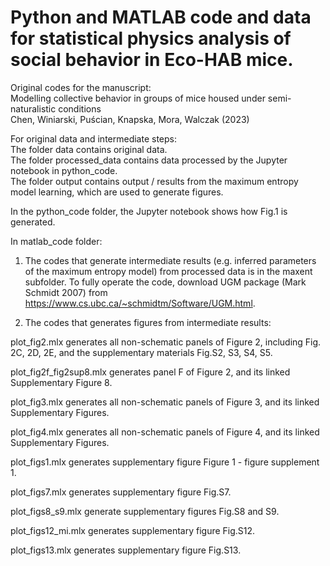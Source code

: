 # Python and MATLAB code and data for statistical physics analysis of social behavior in Eco-HAB mice.

Original codes for the manuscript:\
Modelling collective behavior in groups of mice housed under semi-naturalistic conditions \
Chen, Winiarski, Puścian, Knapska, Mora, Walczak (2023)


For original data and intermediate steps: \
The folder data contains original data.\
The folder processed_data contains data processed by the Jupyter notebook in python_code.\
The folder output contains output / results from the maximum entropy model learning, which are used to generate figures.


In the python_code folder, the Jupyter notebook shows how Fig.1 is generated.



In matlab_code folder:

1. The codes that generate intermediate results (e.g. inferred parameters of the maximum entropy model) from processed data is in the maxent subfolder. 
To fully operate the code, download UGM package (Mark Schmidt 2007) from https://www.cs.ubc.ca/~schmidtm/Software/UGM.html.

2. The codes that generates figures from intermediate results:


plot_fig2.mlx
generates all non-schematic panels of Figure 2, including Fig. 2C, 2D, 2E,
and the supplementary materials Fig.S2, S3, S4, S5.

plot_fig2f_fig2sup8.mlx
generates panel F of Figure 2, and its linked Supplementary Figure 8.

plot_fig3.mlx
generates all non-schematic panels of Figure 3, and its linked Supplementary Figures.

plot_fig4.mlx
generates all non-schematic panels of Figure 4, and its linked Supplementary Figures.

plot_figs1.mlx
generates supplementary figure Figure 1 - figure supplement 1.

plot_figs7.mlx
generates supplementary figure Fig.S7.

plot_figs8_s9.mlx
generate supplementary figures Fig.S8 and S9.

plot_figs12_mi.mlx
generates supplementary figure Fig.S12.

plot_figs13.mlx
generates supplementary figure Fig.S13.
